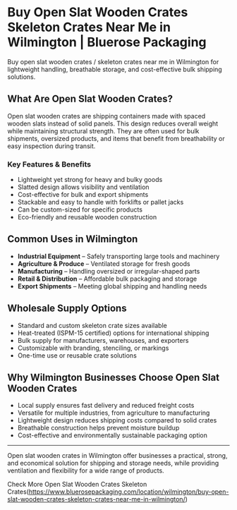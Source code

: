 # Buy Open Slat Wooden Crates Skeleton Crates Near Me in Wilmington | Bluerose Packaging 

Buy open slat wooden crates / skeleton crates near me in Wilmington for lightweight handling, breathable storage, and cost-effective bulk shipping solutions.

## What Are Open Slat Wooden Crates?

Open slat wooden crates are shipping containers made with spaced wooden slats instead of solid panels. This design reduces overall weight while maintaining structural strength. They are often used for bulk shipments, oversized products, and items that benefit from breathability or easy inspection during transit.

### Key Features & Benefits

- Lightweight yet strong for heavy and bulky goods  
- Slatted design allows visibility and ventilation  
- Cost-effective for bulk and export shipments  
- Stackable and easy to handle with forklifts or pallet jacks  
- Can be custom-sized for specific products  
- Eco-friendly and reusable wooden construction  

## Common Uses in Wilmington

- **Industrial Equipment** – Safely transporting large tools and machinery  
- **Agriculture & Produce** – Ventilated storage for fresh goods  
- **Manufacturing** – Handling oversized or irregular-shaped parts  
- **Retail & Distribution** – Affordable bulk packaging and storage  
- **Export Shipments** – Meeting global shipping and handling needs  

## Wholesale Supply Options

- Standard and custom skeleton crate sizes available  
- Heat-treated (ISPM-15 certified) options for international shipping  
- Bulk supply for manufacturers, warehouses, and exporters  
- Customizable with branding, stenciling, or markings  
- One-time use or reusable crate solutions  

## Why Wilmington Businesses Choose Open Slat Wooden Crates

- Local supply ensures fast delivery and reduced freight costs  
- Versatile for multiple industries, from agriculture to manufacturing  
- Lightweight design reduces shipping costs compared to solid crates  
- Breathable construction helps prevent moisture buildup  
- Cost-effective and environmentally sustainable packaging option  

---

Open slat wooden crates in Wilmington offer businesses a practical, strong, and economical solution for shipping and storage needs, while providing ventilation and flexibility for a wide range of products.

Check More Open Slat Wooden Crates Skeleton Crates(https://www.bluerosepackaging.com/location/wilmington/buy-open-slat-wooden-crates-skeleton-crates-near-me-in-wilmington/)

